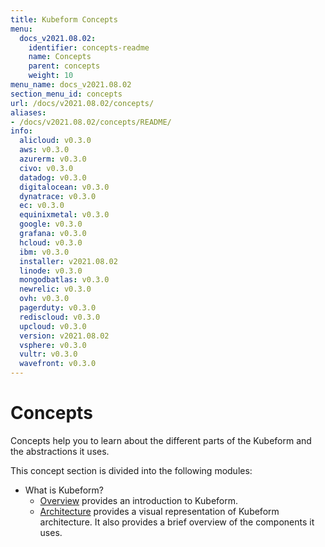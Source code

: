 ```yaml
---
title: Kubeform Concepts
menu:
  docs_v2021.08.02:
    identifier: concepts-readme
    name: Concepts
    parent: concepts
    weight: 10
menu_name: docs_v2021.08.02
section_menu_id: concepts
url: /docs/v2021.08.02/concepts/
aliases:
- /docs/v2021.08.02/concepts/README/
info:
  alicloud: v0.3.0
  aws: v0.3.0
  azurerm: v0.3.0
  civo: v0.3.0
  datadog: v0.3.0
  digitalocean: v0.3.0
  dynatrace: v0.3.0
  ec: v0.3.0
  equinixmetal: v0.3.0
  google: v0.3.0
  grafana: v0.3.0
  hcloud: v0.3.0
  ibm: v0.3.0
  installer: v2021.08.02
  linode: v0.3.0
  mongodbatlas: v0.3.0
  newrelic: v0.3.0
  ovh: v0.3.0
  pagerduty: v0.3.0
  rediscloud: v0.3.0
  upcloud: v0.3.0
  version: v2021.08.02
  vsphere: v0.3.0
  vultr: v0.3.0
  wavefront: v0.3.0
---
```


# Concepts

Concepts help you to learn about the different parts of the Kubeform and the abstractions it uses.

This concept section is divided into the following modules:

- What is Kubeform?
  - [Overview](/docs/v2021.08.02/concepts/overview) provides an introduction to Kubeform.
  - [Architecture](/docs/v2021.08.02/concepts/architecture) provides a visual representation of Kubeform architecture. It also provides a brief overview of the components it uses.
